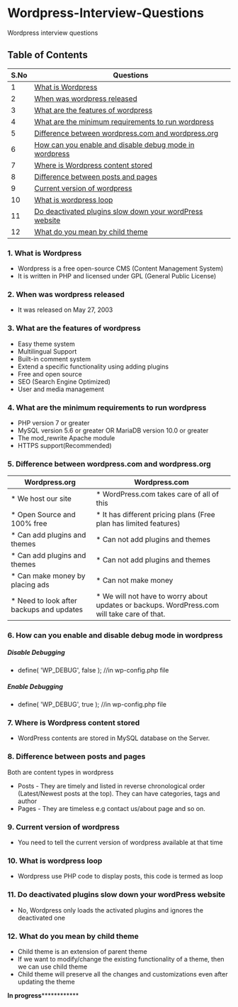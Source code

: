 # Wordpress-Interview-Questions
Wordpress interview questions
## Table of Contents

| S.No  | Questions |
| ------------- | ------------- |
| 1  | [What is Wordpress](#1-what-is-wordpress)
| 2  | [When was wordpress released](#2-when-was-wordpress-released)  |
| 3  | [What are the features of wordpress](#3-what-are-the-features-of-wordpress)  |
| 4  | [What are the minimum requirements to run wordpress](#4-what-are-the-minimum-requirements-to-run-wordpress)  |
| 5  | [Difference between wordpress.com and wordpress.org](#5-difference-between-wordpresscom-and-wordpressorg)  |
| 6  | [How can you enable and disable debug mode in wordpress](#6-how-can-you-enable-and-disable-debug-mode-in-wordpress)  |
| 7  | [Where is Wordpress content stored](#7-where-is-wordpress-content-stored)  |
| 8  | [Difference between posts and pages](#8-difference-between-posts-and-pages)  |
| 9  | [Current version of wordpress](#9-current-version-of-wordpress)  |
| 10 | [What is wordpress loop](#10-what-is-wordpress-loop)  |
| 11 | [Do deactivated plugins slow down your wordPress website](#11-do-deactivated-plugins-slow-down-your-wordpress-website)  |
| 12 | [What do you mean by child theme](#12-What-do-you-mean-by-child-theme)  |



### 1. What is Wordpress
* Wordpress is a free open-source CMS (Content Management System)
* It is written in PHP and licensed under GPL (General Public License)

### 2. When was wordpress released
* It was released on May 27, 2003 

### 3. What are the features of wordpress
* Easy theme system
* Multilingual Support
* Built-in comment system
* Extend a specific functionality using adding plugins
* Free and open source
* SEO (Search Engine Optimized)
* User and media management

### 4. What are the minimum requirements to run wordpress
* PHP version 7 or greater
* MySQL version 5.6 or greater OR MariaDB version 10.0 or greater
* The mod_rewrite Apache module
* HTTPS support(Recommended)

### 5. Difference between wordpress.com and wordpress.org

| Wordpress.org  |Wordpress.com |
| ------------- | ------------- |
| * We host our site  | * WordPress.com takes care of all of this | 
| * Open Source and 100% free  | * It has different pricing plans (Free plan has limited features)  |
| * Can add plugins and themes  | * Can not add plugins and themes  |
| * Can add plugins and themes  | * Can not add plugins and themes  |
| * Can make money by placing ads  | * Can not make money |
| * Need to look after backups and updates  | * We will not have to worry about updates or backups. WordPress.com will take care of that. |

### 6. How can you enable and disable debug mode in wordpress
##### Disable Debugging
* define( 'WP_DEBUG', false ); //in wp-config.php file

##### Enable Debugging
* define( 'WP_DEBUG', true ); //in wp-config.php file

### 7. Where is Wordpress content stored
* WordPress contents are stored in MySQL database on the Server.

### 8. Difference between posts and pages
Both are content types in wordpress

* Posts - They are timely and listed in reverse chronological order (Latest/Newest posts at the top). They can have categories, tags and author
* Pages - They are timeless e.g contact us/about page and so on.

### 9. Current version of wordpress
* You need to tell the current version of wordpress available at that time

### 10. What is wordpress loop
* Wordpress use PHP code to display posts, this code is termed as loop

### 11. Do deactivated plugins slow down your wordPress website
* No, Wordpress only loads the activated plugins and ignores the deactivated one

### 12. What do you mean by child theme
* Child theme is an extension of parent theme
* If we want to modify/change the existing functionality of a theme, then we can use child theme 
* Child theme will preserve all the changes and customizations even after updating the theme

******************************In progress******************************************


